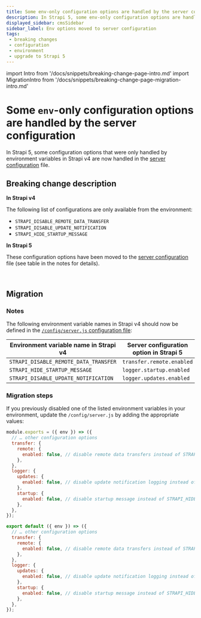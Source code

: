 ```yaml
---
title: Some env-only configuration options are handled by the server configuration
description: In Strapi 5, some env-only configuration options are handled by the server configuration
displayed_sidebar: cmsSidebar
sidebar_label: Env options moved to server configuration
tags:
 - breaking changes
 - configuration
 - environment 
 - upgrade to Strapi 5
---
```


import Intro from '/docs/snippets/breaking-change-page-intro.md'
import MigrationIntro from '/docs/snippets/breaking-change-page-migration-intro.md'

# Some `env`-only configuration options are handled by the server configuration

In Strapi 5, some configuration options that were only handled by environment variables in Strapi v4 are now handled in the [server configuration](/cms/configurations/server) file.
<Intro />
<BreakingChangeIdCard />

## Breaking change description

<SideBySideContainer>

<SideBySideColumn>

**In Strapi v4**

The following list of configurations are only available from the environment:

- `STRAPI_DISABLE_REMOTE_DATA_TRANSFER`
- `STRAPI_DISABLE_UPDATE_NOTIFICATION`
- `STRAPI_HIDE_STARTUP_MESSAGE`

</SideBySideColumn>

<SideBySideColumn>

**In Strapi 5**

These configuration options have been moved to the [server configuration](/cms/configurations/server) file (see table in the notes for details).

</SideBySideColumn>

</SideBySideContainer>

<br />

## Migration

<MigrationIntro />

### Notes

The following environment variable names in Strapi v4 should now be defined in the [`/config/server.js` configuration file](/cms/configurations/server):

| Environment variable name in Strapi v4 | Server configuration option in Strapi 5 |
|----------------------------------------|-----------------------------------------|
| `STRAPI_DISABLE_REMOTE_DATA_TRANSFER`  | `transfer.remote.enabled`               |
| `STRAPI_HIDE_STARTUP_MESSAGE`          | `logger.startup.enabled`                |
| `STRAPI_DISABLE_UPDATE_NOTIFICATION`   | `logger.updates.enabled`                |

### Migration steps

If you previously disabled one of the listed environment variables in your environment, update the `/config/server.js` by adding the appropriate values:

<Tabs groupId="js-ts">
<TabItem value="js" label="JavaScript">

```js title="/config/server.js"
module.exports = ({ env }) => ({
  // … other configuration options
  transfer: {
    remote: {
      enabled: false, // disable remote data transfers instead of STRAPI_DISABLE_REMOTE_DATA_TRANSFER
    },
  },
  logger: {
    updates: {
      enabled: false, // disable update notification logging instead of STRAPI_DISABLE_UPDATE_NOTIFICATION
    },
    startup: {
      enabled: false, // disable startup message instead of STRAPI_HIDE_STARTUP_MESSAGE
    },
  },
});
```

</TabItem>
<TabItem value="ts" label="TypeScript">

```js title="/config/server.ts"
export default ({ env }) => ({
  // … other configuration options
  transfer: {
    remote: {
      enabled: false, // disable remote data transfers instead of STRAPI_DISABLE_REMOTE_DATA_TRANSFER
    },
  },
  logger: {
    updates: {
      enabled: false, // disable update notification logging instead of STRAPI_DISABLE_UPDATE_NOTIFICATION
    },
    startup: {
      enabled: false, // disable startup message instead of STRAPI_HIDE_STARTUP_MESSAGE
    },
  },
});
```

</TabItem>
</Tabs>
